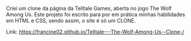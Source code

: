 Criei um clone da página da Telltale Games, aberta no jogo The Wolf Among Us. Este projeto foi escrito para por em prática minhas habilidades em HTML e CSS, sendo assim, o site é só um CLONE.

Link: https://francine02.github.io/Telltale---The-Wolf-Among-Us--Clone-/
